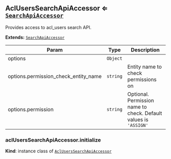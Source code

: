 <a name="module_AclUsersSearchApiAccessor"></a>
## AclUsersSearchApiAccessor ⇐ <code>[SearchApiAccessor](../../../../UIBundle/Resources/doc/reference/client-side/search-api-accessor.md)</code>
Provides access to acl_users search API.

**Extends:** <code>[SearchApiAccessor](../../../../UIBundle/Resources/doc/reference/client-side/search-api-accessor.md)</code>  

| Param | Type | Description |
| --- | --- | --- |
| options | <code>Object</code> |  |
| options.permission_check_entity_name | <code>string</code> | Entity name to check permissions on |
| options.permission | <code>string</code> | Optional. Permission name to check. Default values is `'ASSIGN'` |

<a name="module_AclUsersSearchApiAccessor#initialize"></a>
### aclUsersSearchApiAccessor.initialize
**Kind**: instance class of <code>[AclUsersSearchApiAccessor](#module_AclUsersSearchApiAccessor)</code>  
